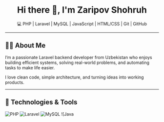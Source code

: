 <h1 align="center">Hi there 👋, I'm Zaripov Shohruh</h1>

<p align="center">
  💻 PHP | Laravel | MySQL | JavaScript | HTML/CSS | Git | GitHub
</p>

---

## 🧑‍💻 About Me

I’m a passionate Laravel backend developer from Uzbekistan who enjoys building efficient systems, solving real-world problems, and automating tasks to make life easier.

I love clean code, simple architecture, and turning ideas into working products.

---

## 🚀 Technologies & Tools

![PHP](https://img.shields.io/badge/PHP-777BB4?style=for-the-badge&logo=php&logoColor=white)
![Laravel](https://img.shields.io/badge/Laravel-E74430?style=for-the-badge&logo=laravel&logoColor=white)
![MySQL](https://img.shields.io/badge/MySQL-005C84?style=for-the-badge&logo=mysql&logoColor=white)
![Java
